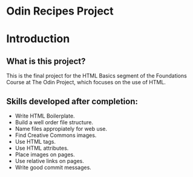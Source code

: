 # Odin Recipes Project

# Introduction

## What is this project?
This is the final project for the HTML Basics segment of the Foundations Course
at The Odin Project, which focuses on the use of HTML.

## Skills developed after completion:
- Write HTML Boilerplate.
- Build a well order file structure.
- Name files appropiately for web use.
- Find Creative Commons images.
- Use HTML tags.
- Use HTML attributes.
- Place images on pages.
- Use relative links on pages.
- Write good commit messages.